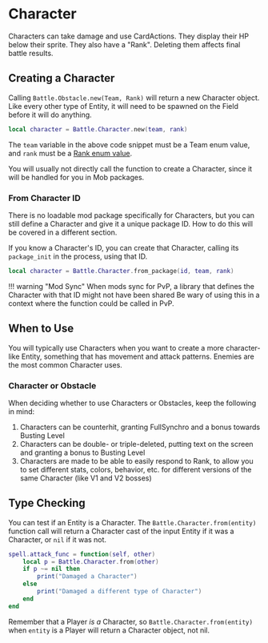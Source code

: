 # Character

Characters can take damage and use CardActions. They display their HP below their
sprite. They also have a "Rank". Deleting them affects final battle results.

## Creating a Character

Calling `Battle.Obstacle.new(Team, Rank)` will return a new Character object. Like 
every other type of Entity, it will need to be spawned on the Field before it will 
do anything.

```lua
local character = Battle.Character.new(team, rank)
```

The `team` variable in the above code snippet must be a Team enum value, and `rank` 
must be a [Rank enum value](../enums/rank.md). 

You will usually not directly call the function to create a Character, since it 
will be handled for you in Mob packages. 

### From Character ID

There is no loadable mod package specifically for Characters, but you can still define
a Character and give it a unique package ID. How to do this will be covered in a 
different section.

If you know a Character's ID, you can create that Character, calling its `package_init`
in the process, using that ID.

```lua
local character = Battle.Character.from_package(id, team, rank)
```

!!! warning "Mod Sync"
    When mods sync for PvP, a library that defines the Character with that ID might 
    not have been shared Be wary of using this in a context where the function could be 
    called in PvP.


## When to Use

You will typically use Characters when you want to create a more character-like 
Entity, something that has movement and attack patterns. Enemies are the most 
common Character uses.


### Character or Obstacle

When deciding whether to use Characters or Obstacles, keep the following in mind:

1. Characters can be counterhit, granting FullSynchro and a bonus towards Busting Level
2. Characters can be double- or triple-deleted, putting text on the screen and granting 
a bonus to Busting Level
3. Characters are made to be able to easily respond to Rank, to allow you to set different 
stats, colors, behavior, etc. for different versions of the same Character (like V1 and V2
bosses)

## Type Checking

You can test if an Entity is a Character. The `Battle.Character.from(entity)` function 
call will return a Character cast of the input Entity if it was a Character, or `nil` 
if it was not.

```lua
spell.attack_func = function(self, other)
    local p = Battle.Character.from(other)
    if p ~= nil then 
        print("Damaged a Character")
    else
        print("Damaged a different type of Character")
    end
end
```

Remember that a Player *is a* Character, so `Battle.Character.from(entity)` when 
`entity` is a Player will return a Character object, not nil.